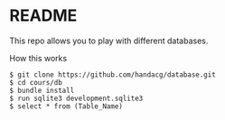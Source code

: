 # README

This repo allows you to play with different databases.  <br/>

How this works <br/>

~~~~
$ git clone https://github.com/handacg/database.git
$ cd cours/db
$ bundle install
$ run sqlite3 development.sqlite3
$ select * from (Table_Name)
~~~~

